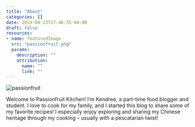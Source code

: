 ```yaml
---
title: "About"
categories: []
date: 2019-04-23T17:46:35-04:00
draft: false
resources:
- name: featuredImage
  src: "passionfruit.png"
  params:
    description: ""
    attribution:
      name: ""
      link: ""
---
```


![passionfruit](../../passionfruit.png)

Welcome to Passionfruit Kitchen! I’m Kendree, a part-time food blogger and student. I love to cook for my family, and I started this blog to share some of my favorite recipes! I especially enjoy exploring and sharing my Chinese heritage through my cooking – usually with a pescatarian twist!

